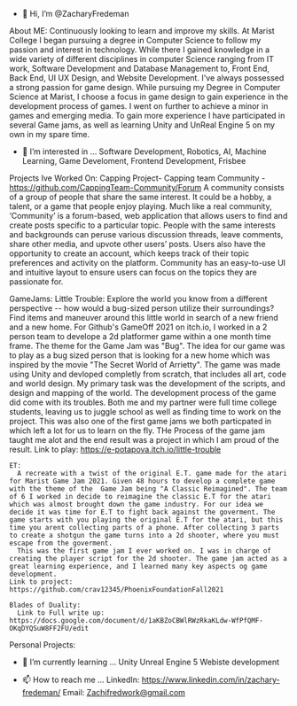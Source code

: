 - 👋 Hi, I’m @ZacharyFredeman

About ME: 
  Continuously looking to learn and improve my skills.
  At Marist College I began pursuing a degree in Computer Science to follow my passion and interest in technology. While there I gained knowledge in a wide variety of different disciplines in computer Science ranging from IT work, Software Development and Database Management to, Front End, Back End,  UI UX Design, and Website Development. I've always possessed a strong passion for game design. While pursuing my Degree in Computer Science at Marist, I choose a focus in game design to gain experience in the development process of games. I went on further to achieve a minor in games and emerging media. To gain more experience I have participated in several Game jams, as well as learning Unity and UnReal Engine 5 on my own in my spare time.
 

- 👀 I’m interested in ...
  Software Development, Robotics, AI, Machine Learning, Game Develoment, Frontend Development, Frisbee
  

Projects Ive Worked On: 
 Capping Project- Capping team Community -https://github.com/CappingTeam-Community/Forum 
  A community consists of a group of people that share the same interest. It could be a hobby, a talent, or a game that people enjoy playing. 
  Much like a real community, ‘Community’ is a forum-based, web application that allows users to find and create posts specific to a particular topic. 
  People with the same interests and backgrounds can peruse various discussion threads, leave comments, share other media, and upvote other users’ posts. 
  Users also have the opportunity to create an account, which keeps track of their topic preferences and activity on the platform. 
  Community has an easy-to-use UI and intuitive layout to ensure users can focus on the topics they are passionate for. 
  
  GameJams: 
    Little Trouble:
      Explore the world you know from a different perspective -- how would a bug-sized person utilize their surroundings? Find items and maneuver around this little world in search of a new friend and a new home.
      For Github's GameOff 2021 on itch.io, I worked in a 2 person team to develope a 2d platformer game within a one month time frame. The theme for the Game Jam was "Bug". The idea for our game was to play as a bug sized person that is looking for a new home which was inspired by the movie "The Secret World of Arrietty". The game was made using Unity and devloped completly from scratch, that includes all art, code and world design. My primary task was the development of the scripts, and design and mapping of the world. 
      The development process of the game did come with its troubles. Both me and my partner were full time college students, leaving us to juggle school as well as finding time to work on the project. This was also one of the first game jams we both particpated in which left a lot for us to learn on the fly. THe Process of the game jam taught me alot and the end result was a project in which I am proud of the result. 
      Link to play: https://e-potapova.itch.io/little-trouble
      
    ET: 
      A recreate with a twist of the original E.T. game made for the atari for Marist Game Jam 2021. Given 48 hours to develop a complete game with the theme of the  Game Jam being "A Classic Reimagined". The team of 6 I worked in decide to reimagine the classic E.T for the atari which was almost brought down the game industry. For our idea we decide it was time for E.T to fight back against the goverment. The game starts with you playing the original E.T for the atari, but this time you arent collecting parts of a phone. After collecting 3 parts to create a shotgun the game turns into a 2d shooter, where you must escape from the goverment.
      This was the first game jam I ever worked on. I was in charge of creating the player script for the 2d shooter. The game jam acted as a great learning experience, and I learned many key aspects og game development.
    Link to project: https://github.com/crav12345/PhoenixFoundationFall2021
    
    Blades of Duality:
      Link to Full write up: https://docs.google.com/document/d/1aKBZoCBWlRWzRkaKLdw-WfPfQMF-OKqDYQSuW8FF2FU/edit

  
  Personal Projects:


- 🌱 I’m currently learning ...
  Unity
  Unreal Engine 5
  Webiste development

- 📫 How to reach me ...
  LinkedIn: https://www.linkedin.com/in/zachary-fredeman/
  Email: Zachjfredwork@gmail.com
